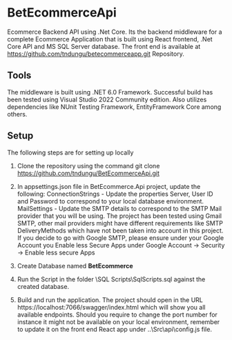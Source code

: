 # BetEcommerceApi

Ecommerce Backend API using .Net Core. 
Its the backend middleware for a complete Ecommerce Application that is built using React frontend, .Net Core API and MS SQL Server database. The front end is available at https://github.com/tndungu/betecommerceapp.git Repository.

## Tools
The middleware is built using .NET 6.0 Framework. Successful build has been tested using Visual Studio 2022 Community edition. Also utilizes dependencies like NUnit Testing Framework, EntityFramework Core among others.

## Setup
The following steps are for setting up locally
1. Clone the repository using the command
  git clone https://github.com/tndungu/BetEcommerceApi.git
2. In appsettings.json file in BetEcommerce.Api project, update the following:
  ConnectionStrings - Update the properties Server, User ID and Password to correspond to your local database environment.
  MailSettings - Update the SMTP details to correspond to the SMTP Mail provider that you will be using. The project has been tested using Gmail SMTP, other mail providers might
  have different requirements like SMTP DeliveryMethods which have not been taken into account in this project. If you decide to go with Google SMTP, please ensure under your
  Google Account you Enable less Secure Apps under Google Account -> Security -> Enable less secure Apps
  
3. Create Database named **BetEcommerce**
4. Run the Script in the folder \SQL Scripts\SqlScripts.sql against the created database.
5. Build and run the application. The project should open in the URL https://localhost:7066/swagger/index.html which will show you all available endpoints. Should you require to    change the port number for instance it might not be available on your local environment, remember to update it on the front end React app under ..\Src\api\config.js file.

